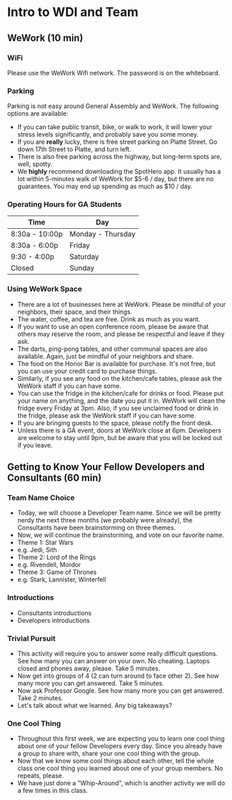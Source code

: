 # Intro to WDI and Team

## WeWork (10 min)

### WiFi

Please use the WeWork Wifi network. The password is on the whiteboard.

### Parking

Parking is not easy around General Assembly and WeWork. The following options are available:
- If you can take public transit, bike, or walk to work, it will lower your stress levels significantly, and probably save you some money.
- If you are **really** lucky, there is free street parking on Platte Street. Go down 17th Street to Platte, and turn left.
- There is also free parking across the highway, but long-term spots are, well, spotty.
- We **highly** recommend downloading the SpotHero app.  It usually has a lot within 5-minutes walk of WeWork for $5-6 / day, but there are no guarantees.  You may end up spending as much as $10 / day.

### Operating Hours for GA Students
Time | Day
---- | ---
8:30a - 10:00p | Monday - Thursday
8:30a - 6:00p | Friday 
9:30 - 4:00p | Saturday
Closed | Sunday 

### Using WeWork Space

- There are a lot of businesses here at WeWork. Please be mindful of your neighbors, their space, and their things.
- The water, coffee, and tea are free. Drink as much as you want.
- If you want to use an open conference room, please be aware that others may reserve the room, and please be respectful and leave if they ask.
- The darts, ping-pong tables, and other communal spaces are also available. Again, just be mindful of your neighbors and share.
- The food on the Honor Bar is available for purchase. It's not free, but you can use your credit card to purchase things.
- Similarly, if you see any food on the kitchen/cafe tables, please ask the WeWork staff if you can have some.
- You can use the fridge in the kitchen/cafe for drinks or food. Please put your name on anything, and the date you put it in. WeWork will clean the fridge every Friday at 3pm. Also, if you see unclaimed food or drink in the fridge, please ask the WeWork staff if you can have some.
- If you are bringing guests to the space, please notify the front desk.
- Unless there is a GA event, doors at WeWork close at 6pm. Developers are welcome to stay until 9pm, but be aware that you will be locked out if you leave.

## Getting to Know Your Fellow Developers and Consultants (60 min)

### Team Name Choice

 - Today, we will choose a Developer Team name.  Since we will be pretty nerdy the next three months (we probably were already), the Consultants have been brainstorming on three themes.
 - Now, we will continue the brainstorming, and vote on our favorite name.
 - Theme 1: Star Wars
  - e.g. Jedi, Sith
 - Theme 2: Lord of the Rings
  - e.g. Rivendell, Mordor
 - Theme 3: Game of Thrones
  - e.g. Stark, Lannister, Winterfell

### Introductions

 - Consultants introductions
 - Developers introductions
 
### Trivial Pursuit

 - This activity will require you to answer some really difficult questions.  See how many you can answer on your own. No cheating.  Laptops closed and phones away, please.  Take 5 minutes.
 - Now get into groups of 4 (2 can turn around to face other 2).  See how many more you can get answered.  Take 5 minutes.
 - Now ask Professor Google.  See how many more you can get answered.  Take 2 minutes.
 - Let's talk about what we learned.  Any big takeaways?
 
### One Cool Thing

 - Throughout this first week, we are expecting you to learn one cool thing about one of your fellow Developers every day.  Since you already have a group to share with, share your one cool thing with the group.
 - Now that we know some cool things about each other, tell the whole class one cool thing you learned about one of your group members.  No repeats, please.
 - We have just done a "Whip-Around", which is another activity we will do a few times in this class.
